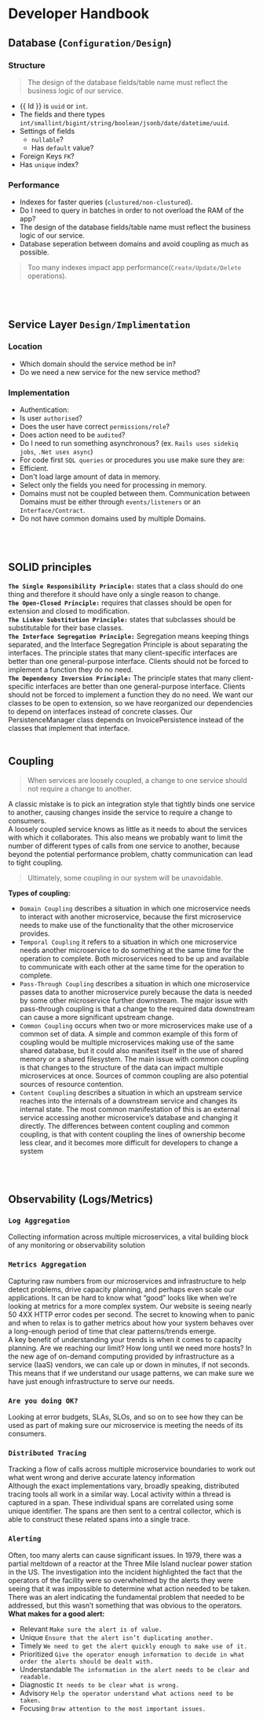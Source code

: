 # Developer Handbook

## Database (`Configuration/Design`)

### Structure
> The design of the database fields/table name must reflect the business logic of our service.
-  {{ Id }} is `uuid` or `int`.
-  The fields and there types `int/smallint/bigint/string/boolean/jsonb/date/datetime/uuid`.
-  Settings of fields
   - `nullable`?
   - Has `default` value?
-  Foreign Keys `FK`?
-  Has `unique` index?
### Performance
-  Indexes for faster queries (`clustured/non-clustured`).
-  Do I need to query in batches in order to not overload the RAM of the app?
-  The design of the database fields/table name must reflect the business logic of our service.
-  Database seperation between domains and avoid coupling as much as possible.
> Too many indexes impact app performance(`Create/Update/Delete` operations). 

<br>
<br>

## Service Layer `Design/Implimentation`

### Location
-  Which domain should the service method be in?
- Do we need a new service for the new service method?
### Implementation
-  Authentication:
  - Is user `authorised`?
  - Does the user have correct `permissions/role`?
  - Does action need to be `audited`?
-  Do I need to run something asynchronous? (ex. `Rails uses sidekiq jobs`, `.Net uses async`)
-  For code first `SQL queries` or procedures you use make sure they are:
  - Efficient.
  - Don't load large amount of data in memory.
  - Select only the fields you need for processing in memory.
-  Domains must not be coupled between them.  Communication between Domains must be either through `events/listeners` or an `Interface/Contract`.
-  Do not have common domains used by multiple Domains.
<br>
<br>

## SOLID principles

<b>`The Single Responsibility Principle:`</b> states that a class should do one thing and therefore it should have only a single reason to change.<br>
<b>`The Open-Closed Principle:`</b> requires that classes should be open for extension and closed to modification.<br>
<b>`The Liskov Substitution Principle:`</b> states that subclasses should be substitutable for their base classes.<br>
<b>`The Interface Segregation Principle:`</b> Segregation means keeping things separated, and the Interface Segregation Principle is about separating the interfaces. The principle states that many client-specific interfaces are better than one general-purpose interface. Clients should not be forced to implement a function they do no need.<br>
<b>`The Dependency Inversion Principle:`</b> The principle states that many client-specific interfaces are better than one general-purpose interface. Clients should not be forced to implement a function they do no need. We want our classes to be open to extension, so we have reorganized our dependencies to depend on interfaces instead of concrete classes. Our PersistenceManager class depends on InvoicePersistence instead of the classes that implement that interface.
<br>
<br>

## Coupling

 > When services are loosely coupled, a change to one service should not require a change to another.
 
 A classic mistake is to pick an integration style that tightly binds one service to another, causing changes inside the service to require a change to consumers. <br>
 A loosely coupled service knows as little as it needs to about the services with which it collaborates. This also means we probably want to limit the number of different types of calls from one service to another, because beyond the potential performance problem, chatty communication can lead to tight coupling. <br>
 > Ultimately, some coupling in our system will be unavoidable.

 <b>Types of coupling:</b>
- `Domain Coupling` describes a situation in which one microservice needs to interact with another microservice, because the first microservice needs to make use of the functionality that the other microservice provides.
- `Temporal Coupling`  it refers to a situation in which one microservice needs another microservice to do something at the same time for the operation to complete. Both microservices need to be up and available to communicate with each other at the same time for the operation to complete.
- `Pass-Through Coupling` describes a situation in which one microservice passes data to another microservice purely because the data is needed by some other microservice further downstream. The major issue with pass-through coupling is that a change to the required data downstream can cause a more significant upstream change.
- `Common Coupling` occurs when two or more microservices make use of a common set of data. A simple and common example of this form of coupling would be multiple microservices making use of the same shared database, but it could also manifest itself in the use of shared memory or a shared filesystem. The main issue with common coupling is that changes to the structure of the data can impact multiple microservices at once. Sources of common coupling are also potential sources of resource contention.
- `Content Coupling` describes a situation in which an upstream service reaches into the internals of a downstream service and changes its internal state. The most common manifestation of this is an external service accessing another microservice’s database and changing it directly. The differences between content coupling and common coupling, is that with content coupling the lines of ownership become less clear, and it becomes more difficult for developers to change a system

<br>
<br>

## Observability (Logs/Metrics)

### `Log Aggregation`
 Collecting information across multiple microservices, a vital building block of any monitoring or observability solution
<br>

### `Metrics Aggregation`
 Capturing raw numbers from our microservices and infrastructure to help detect problems, drive capacity planning, and perhaps even scale our applications. It can be hard to know what “good” looks like when we’re looking at metrics for a more complex system. Our website is seeing nearly 50 4XX HTTP error codes per second. The secret to knowing when to panic and when to relax is to gather metrics about how your system behaves over a long-enough period of time that clear patterns/trends emerge.
<br>
 A key benefit of understanding your trends is when it comes to capacity planning. Are we reaching our limit? How long until we need more hosts? In the new age of on-demand computing provided by infrastructure as a service (IaaS) vendors, we can cale up or down in minutes, if not seconds. This means that if we understand our usage patterns, we can make sure we have just enough infrastructure to serve our needs.
<br>

### `Are you doing OK?`
 Looking at error budgets, SLAs, SLOs, and so on to see how they can be used as part of making sure our microservice is meeting the needs of its consumers.
<br>

### `Distributed Tracing`
 Tracking a flow of calls across multiple microservice boundaries to work out what went wrong and derive accurate latency information
 <br>
 Although the exact implementations vary, broadly speaking, distributed tracing tools all work in a similar way. Local activity within a thread is captured in a span. These individual spans are correlated using some unique identifier. The spans are then sent to a central collector, which is able to construct these related spans into a single trace.
<br>

### `Alerting`
 Often, too many alerts can cause significant issues. In 1979, there was a partial meltdown of a reactor at the Three Mile Island nuclear power station in the US. The investigation into the incident highlighted the fact that the operators of the facility were so overwhelmed by the alerts they were seeing that it was impossible to determine what action needed to be taken. There was an alert indicating the fundamental problem that needed to be addressed, but this wasn’t something that was obvious to the operators.
 <b>What makes for a good alert:</b>
  -  Relevant `Make sure the alert is of value.`
  -  Unique `Ensure that the alert isn’t duplicating another.`
  -  Timely `We need to get the alert quickly enough to make use of it.`
  -  Prioritized `Give the operator enough information to decide in what order the alerts should be dealt with.`
  -  Understandable `The information in the alert needs to be clear and readable.`
  -  Diagnostic `It needs to be clear what is wrong.`
  -  Advisory `Help the operator understand what actions need to be taken.`
  -  Focusing `Draw attention to the most important issues.`